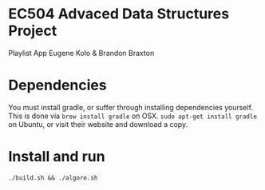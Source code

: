 
# EC504 Advaced Data Structures Project
Playlist App 
Eugene Kolo & Brandon Braxton

# Dependencies
You must install gradle, or suffer through installing dependencies yourself. 
This is done via `brew install gradle` on OSX. `sudo apt-get install gradle` on Ubuntu, or visit their website
and download a copy.

# Install and run
     
    ./build.sh && ./algore.sh



